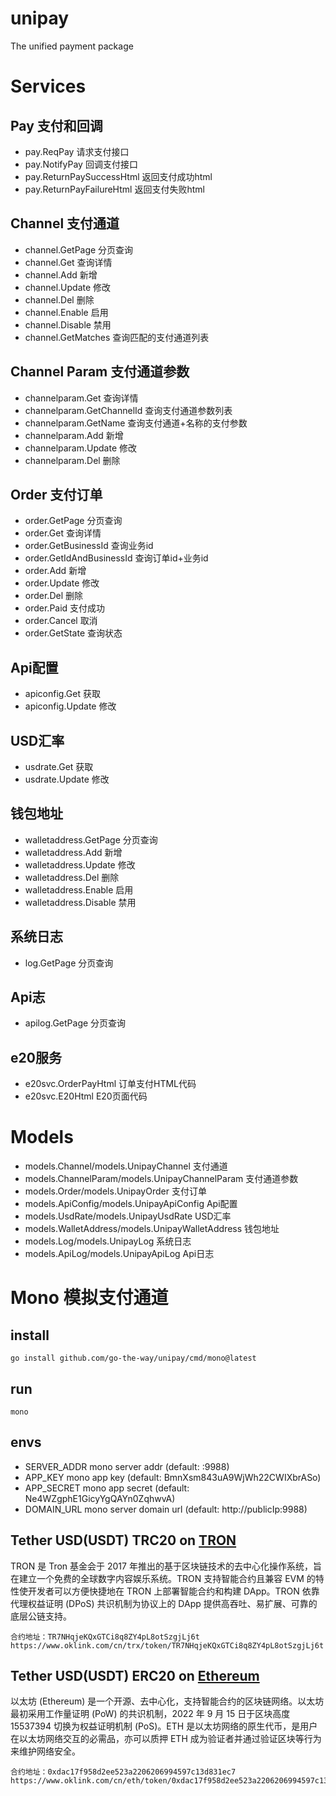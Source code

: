 # unipay
The unified payment package

# Services

## Pay 支付和回调
- pay.ReqPay 请求支付接口
- pay.NotifyPay 回调支付接口
- pay.ReturnPaySuccessHtml 返回支付成功html
- pay.ReturnPayFailureHtml 返回支付失败html

## Channel 支付通道
- channel.GetPage 分页查询
- channel.Get 查询详情
- channel.Add 新增
- channel.Update 修改
- channel.Del 删除
- channel.Enable 启用
- channel.Disable 禁用
- channel.GetMatches 查询匹配的支付通道列表

## Channel Param 支付通道参数
- channelparam.Get 查询详情
- channelparam.GetChannelId 查询支付通道参数列表
- channelparam.GetName 查询支付通道+名称的支付参数
- channelparam.Add 新增
- channelparam.Update 修改
- channelparam.Del 删除

## Order 支付订单
- order.GetPage 分页查询
- order.Get 查询详情
- order.GetBusinessId 查询业务id
- order.GetIdAndBusinessId 查询订单id+业务id
- order.Add 新增
- order.Update 修改
- order.Del 删除
- order.Paid 支付成功
- order.Cancel 取消
- order.GetState 查询状态

## Api配置
- apiconfig.Get 获取
- apiconfig.Update 修改

## USD汇率
- usdrate.Get 获取
- usdrate.Update 修改

## 钱包地址
- walletaddress.GetPage 分页查询
- walletaddress.Add 新增
- walletaddress.Update 修改
- walletaddress.Del 删除
- walletaddress.Enable 启用
- walletaddress.Disable 禁用

## 系统日志
- log.GetPage 分页查询

## Api志
- apilog.GetPage 分页查询

## e20服务
- e20svc.OrderPayHtml 订单支付HTML代码
- e20svc.E20Html E20页面代码

# Models
- models.Channel/models.UnipayChannel 支付通道
- models.ChannelParam/models.UnipayChannelParam 支付通道参数
- models.Order/models.UnipayOrder 支付订单
- models.ApiConfig/models.UnipayApiConfig Api配置
- models.UsdRate/models.UnipayUsdRate USD汇率
- models.WalletAddress/models.UnipayWalletAddress 钱包地址
- models.Log/models.UnipayLog 系统日志
- models.ApiLog/models.UnipayApiLog Api日志

# Mono 模拟支付通道

## install
```
go install github.com/go-the-way/unipay/cmd/mono@latest
```

## run
```
mono
```

## envs
- SERVER_ADDR mono server addr (default: :9988)
- APP_KEY mono app key (default: BmnXsm843uA9WjWh22CWIXbrASo)
- APP_SECRET mono app secret (default: Ne4WZgphE1GicyYgQAYn0ZqhwvA)
- DOMAIN_URL mono server domain url (default: http://publicIp:9988)


Tether USD(USDT) TRC20 on [TRON](https://www.oklink.com/cn/trx)
---
TRON 是 Tron 基金会于 2017 年推出的基于区块链技术的去中心化操作系统，旨在建立一个免费的全球数字内容娱乐系统。TRON 支持智能合约且兼容 EVM 的特性使开发者可以方便快捷地在 TRON 上部署智能合约和构建 DApp。TRON 依靠代理权益证明 (DPoS) 共识机制为协议上的 DApp 提供高吞吐、易扩展、可靠的底层公链支持。
```
合约地址：TR7NHqjeKQxGTCi8q8ZY4pL8otSzgjLj6t
https://www.oklink.com/cn/trx/token/TR7NHqjeKQxGTCi8q8ZY4pL8otSzgjLj6t
```

Tether USD(USDT) ERC20 on [Ethereum](https://www.oklink.com/cn/eth)
---
以太坊 (Ethereum) 是一个开源、去中心化，支持智能合约的区块链网络。以太坊最初采用工作量证明 (PoW) 的共识机制，2022 年 9 月 15 日于区块高度 15537394 切换为权益证明机制 (PoS)。ETH 是以太坊网络的原生代币，是用户在以太坊网络交互的必需品，亦可以质押 ETH 成为验证者并通过验证区块等行为来维护网络安全。
```
合约地址：0xdac17f958d2ee523a2206206994597c13d831ec7
https://www.oklink.com/cn/eth/token/0xdac17f958d2ee523a2206206994597c13d831ec7
```
